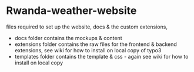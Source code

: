 Rwanda-weather-website
======================

files required to set up the website, docs &amp; the custom extensions,

- docs folder contains the mockups & content
- extensions folder contains the raw files for the frontend & backend extensions, see wiki for how to install on local copy of typo3
- templates folder contains the template & css - again see wiki for how to install on local copy
